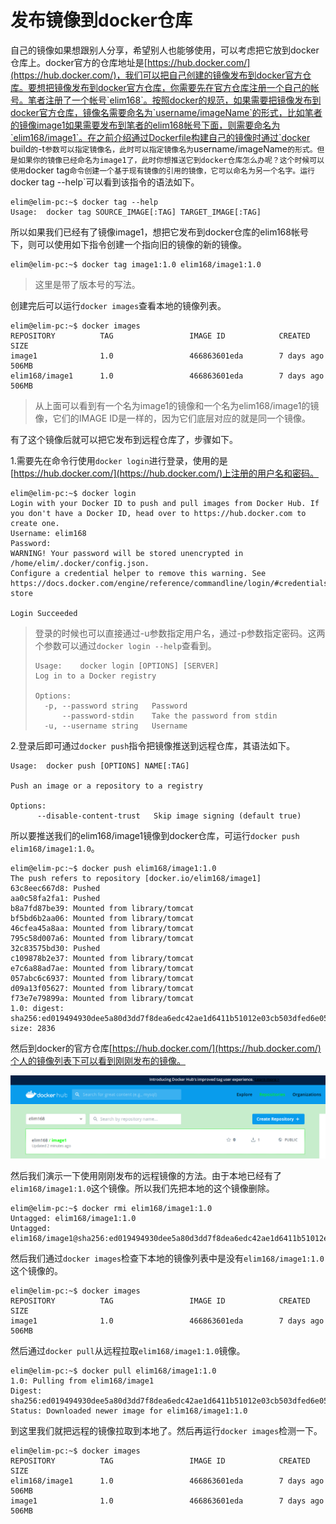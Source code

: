# 发布镜像到docker仓库

自己的镜像如果想跟别人分享，希望别人也能够使用，可以考虑把它放到docker仓库上。docker官方的仓库地址是[https://hub.docker.com/](https://hub.docker.com/)，我们可以把自己创建的镜像发布到docker官方仓库。要想把镜像发布到docker官方仓库，你需要先在官方仓库注册一个自己的帐号。笔者注册了一个帐号`elim168`。按照docker的规范，如果需要把镜像发布到docker官方仓库，镜像名需要命名为`username/imageName`的形式，比如笔者的镜像image1如果需要发布到笔者的elim168帐号下面，则需要命名为`elim168/image1`。在之前介绍通过Dockerfile构建自己的镜像时通过`docker build`的`-t`参数可以指定镜像名，此时可以指定镜像名为`username/imageName`的形式。但是如果你的镜像已经命名为image1了，此时你想推送它到docker仓库怎么办呢？这个时候可以使用`docker tag`命令创建一个基于现有镜像的引用的镜像，它可以命名为另一个名字。运行`docker tag --help`可以看到该指令的语法如下。

```text
elim@elim-pc:~$ docker tag --help
Usage:	docker tag SOURCE_IMAGE[:TAG] TARGET_IMAGE[:TAG]
```

所以如果我们已经有了镜像image1，想把它发布到docker仓库的elim168帐号下，则可以使用如下指令创建一个指向旧的镜像的新的镜像。

```text
elim@elim-pc:~$ docker tag image1:1.0 elim168/image1:1.0
```

> 这里是带了版本号的写法。

创建完后可以运行`docker images`查看本地的镜像列表。

```text
elim@elim-pc:~$ docker images
REPOSITORY          TAG                 IMAGE ID            CREATED             SIZE
image1              1.0                 466863601eda        7 days ago          506MB
elim168/image1      1.0                 466863601eda        7 days ago          506MB
```

> 从上面可以看到有一个名为image1的镜像和一个名为elim168/image1的镜像，它们的IMAGE ID是一样的，因为它们底层对应的就是同一个镜像。

有了这个镜像后就可以把它发布到远程仓库了，步骤如下。

1.需要先在命令行使用`docker login`进行登录，使用的是[https://hub.docker.com/](https://hub.docker.com/)上注册的用户名和密码。

```text
elim@elim-pc:~$ docker login
Login with your Docker ID to push and pull images from Docker Hub. If you don't have a Docker ID, head over to https://hub.docker.com to create one.
Username: elim168
Password: 
WARNING! Your password will be stored unencrypted in /home/elim/.docker/config.json.
Configure a credential helper to remove this warning. See
https://docs.docker.com/engine/reference/commandline/login/#credentials-store

Login Succeeded
```

> 登录的时候也可以直接通过-u参数指定用户名，通过-p参数指定密码。这两个参数可以通过`docker login --help`查看到。
> ```text
> Usage:	docker login [OPTIONS] [SERVER]
> Log in to a Docker registry
> 
> Options:
>   -p, --password string   Password
>       --password-stdin    Take the password from stdin
>   -u, --username string   Username
> ```

2.登录后即可通过`docker push`指令把镜像推送到远程仓库，其语法如下。

```text
Usage:	docker push [OPTIONS] NAME[:TAG]

Push an image or a repository to a registry

Options:
      --disable-content-trust   Skip image signing (default true)
```

所以要推送我们的elim168/image1镜像到docker仓库，可运行`docker push elim168/image1:1.0`。

```text
elim@elim-pc:~$ docker push elim168/image1:1.0
The push refers to repository [docker.io/elim168/image1]
63c8eec667d8: Pushed 
aa0c58fa2fa1: Pushed 
b8a7fd87be39: Mounted from library/tomcat 
bf5bd6b2aa06: Mounted from library/tomcat 
46cfea45a8aa: Mounted from library/tomcat 
795c58d007a6: Mounted from library/tomcat 
32c83575bd30: Pushed 
c109878b2e37: Mounted from library/tomcat 
e7c6a88ad7ae: Mounted from library/tomcat 
057abc6c6937: Mounted from library/tomcat 
d09a13f05627: Mounted from library/tomcat 
f73e7e79899a: Mounted from library/tomcat 
1.0: digest: sha256:ed019494930dee5a80d3dd7f8dea6edc42ae1d6411b51012e03cb503dfed6e05 size: 2836
```

然后到docker的官方仓库[https://hub.docker.com/](https://hub.docker.com/)个人的镜像列表下可以看到刚刚发布的镜像。

![image](image/008.png)

然后我们演示一下使用刚刚发布的远程镜像的方法。由于本地已经有了`elim168/image1:1.0`这个镜像。所以我们先把本地的这个镜像删除。

```text
elim@elim-pc:~$ docker rmi elim168/image1:1.0
Untagged: elim168/image1:1.0
Untagged: elim168/image1@sha256:ed019494930dee5a80d3dd7f8dea6edc42ae1d6411b51012e03cb503dfed6e05
```

然后我们通过`docker images`检查下本地的镜像列表中是没有`elim168/image1:1.0`这个镜像的。

```text
elim@elim-pc:~$ docker images
REPOSITORY          TAG                 IMAGE ID            CREATED             SIZE
image1              1.0                 466863601eda        7 days ago          506MB
```

然后通过`docker pull`从远程拉取`elim168/image1:1.0`镜像。

```text
elim@elim-pc:~$ docker pull elim168/image1:1.0
1.0: Pulling from elim168/image1
Digest: sha256:ed019494930dee5a80d3dd7f8dea6edc42ae1d6411b51012e03cb503dfed6e05
Status: Downloaded newer image for elim168/image1:1.0
```

到这里我们就把远程的镜像拉取到本地了。然后再运行`docker images`检测一下。

```text
elim@elim-pc:~$ docker images
REPOSITORY          TAG                 IMAGE ID            CREATED             SIZE
elim168/image1      1.0                 466863601eda        7 days ago          506MB
image1              1.0                 466863601eda        7 days ago          506MB
```